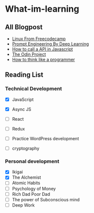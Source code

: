 # What-im-learning

## All Blogpost

- [Linux From Freecodecamp](https://www.freecodecamp.org/news/bash-scripting-tutorial-linux-shell-script-and-command-line-for-beginners/#heading-definition-of-bash-scripting)
- [Prompt Engineering By Deep Learning](https://learn.deeplearning.ai/courses/chatgpt-prompt-eng/lesson/1/introduction)
- [How to call a API in Javascript](https://www.freecodecamp.org/news/make-api-calls-in-javascript/)
- [The Odin Project](https://www.theodinproject.com/paths/full-stack-javascript)
- [How to think like a programmer]([https://www.theodinproject.com/paths/full-stack-javascript](https://www.freecodecamp.org/news/how-to-think-like-a-programmer-lessons-in-problem-solving-d1d8bf1de7d2/))




## Reading List
### Technical Development

- [x] JavaScript
- [x] Async JS
- [ ] React 
- [ ] Redux
- [ ] Practice WordPress development
- [ ] cryptography


### Personal development

- [x] Ikigai
- [x] The Alchemist
- [ ] Atomic Habits
- [ ] Psychology of Money
- [ ] Rich Dad Poor Dad
- [ ] The power of Subconscious mind
- [ ] Deep Work
